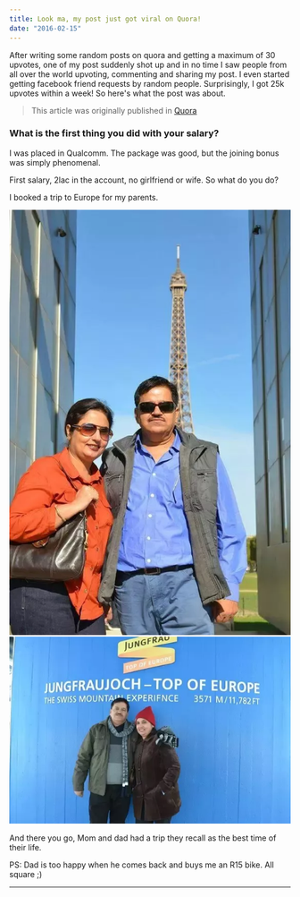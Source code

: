 ```yaml
---
title: Look ma, my post just got viral on Quora!
date: "2016-02-15"
---
```


After writing some random posts on quora and getting a maximum of 30 upvotes, one of my post suddenly shot up and in no time I saw people from all over the world upvoting, commenting and sharing my post. I even started getting facebook friend requests by random people. Surprisingly, I got 25k upvotes within a week! So here's what the post was about.

> This article was originally published in [Quora](https://www.quora.com/What-is-the-first-thing-you-did-with-your-salary/answer/Ashish-Gambhir)

### What is the first thing you did with your salary?

I was placed in Qualcomm. The package was good, but the joining bonus was simply phenomenal.

First salary, 2lac in the account, no girlfriend or wife. So what do you do?

I booked a trip to Europe for my parents.

![Mom Dad Europe Photo 1](./mom_dad_europe-1.jpg)
![Mom Dad Europe Photo 2](./mom_dad_europe-2.jpg)

And there you go, Mom and dad had a trip they recall as the best time of their life.

PS: Dad is too happy when he comes back and buys me an R15 bike. All square ;)

---




